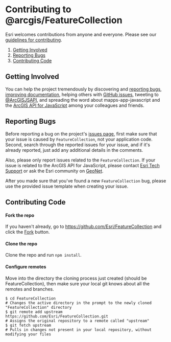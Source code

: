 Contributing to @arcgis/FeatureCollection
=================================

Esri welcomes contributions from anyone and everyone. Please see our [guidelines for contributing](https://github.com/esri/contributing).

 1. [Getting Involved](#getting-involved)
 2. [Reporting Bugs](#reporting-bugs)
 3. [Contributing Code](#contributing-code)

## Getting Involved

You can help the project tremendously by discovering and [reporting bugs](#reporting-bugs),
[improving documentation](#improving-documentation),
helping others with [GitHub issues](https://github.com/Esri/FeatureCollection/issues),
tweeting to [@ArcGISJSAPI](https://twitter.com/ArcGISJSAPI),
and spreading the word about mapps-app-javascript and the [ArcGIS API for JavaScript](https://developers.arcgis.com/javascript/) among your colleagues and friends.

## Reporting Bugs

Before reporting a bug on the project's [issues page](https://github.com/Esri/FeatureCollection/issues),
first make sure that your issue is caused by `FeatureCollection`, not your application code.
Second, search through the reported issues for your issue,
and if it's already reported, just add any additional details in the comments.

Also, please only report issues related to the `FeatureCollection`.
If your issue is related to the ArcGIS API for JavaScript, please contact [Esri Tech Support](https://support.esri.com/contact-tech-support) or ask the Esri community on [GeoNet](https://geonet.esri.com/community/developers/web-developers/arcgis-api-for-javascript).

After you made sure that you've found a new `FeatureCollection` bug,
please use the provided issue template when creating your issue.

## Contributing Code

#### Fork the repo
If you haven't already, go to https://github.com/Esri/FeatureCollection and click the [Fork](https://github.com/Esri/FeatureCollection/fork) button.

#### Clone the repo
Clone the repo and run `npm install`.

#### Configure remotes
Move into the directory the cloning process just created (should be FeatureCollection), then make sure your local git knows about all the remotes and branches.
```
$ cd FeatureCollection
# Changes the active directory in the prompt to the newly cloned "FeatureCollection" directory
$ git remote add upstream https://github.com/Esri/FeatureCollection.git
# Assigns the original repository to a remote called "upstream"
$ git fetch upstream
# Pulls in changes not present in your local repository, without modifying your files
```
